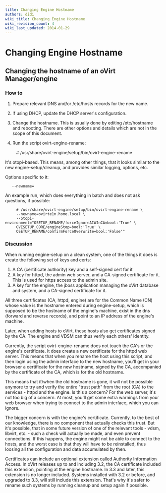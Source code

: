 ```yaml
---
title: Changing Engine Hostname
authors: didi
wiki_title: Changing Engine Hostname
wiki_revision_count: 4
wiki_last_updated: 2014-01-29
---
```


# Changing Engine Hostname

## Changing the hostname of an oVirt Manager/engine

### How to

1.  Prepare relevant DNS and/or /etc/hosts records for the new name.
2.  If using DHCP, update the DHCP server's configuration.
3.  Change the hostname. This is usually done by editing /etc/hostname and rebooting. There are other options and details which are not in the scope of this document.
4.  Run the script ovirt-engine-rename:

         # /usr/share/ovirt-engine/setup/bin/ovirt-engine-rename

It's otopi-based. This means, among other things, that it looks similar to the new engine-setup/cleanup, and provides similar logging, options, etc.

Options specific to it:

`   --newname=`<newname>

An example run, which does everything in batch and does not ask questions, if possible:

         # /usr/share/ovirt-engine/setup/bin/ovirt-engine-rename \
         --newname=ovirte1n.home.local \
         --otopi-environment="OSETUP_RENAME/forceIgnoreAIAInCA=bool:'True' \
         OVESETUP_CORE/engineStop=bool:'True' \
         OSETUP_RENAME/confirmForceOverwrite=bool:'False'"

### Discussion

When running engine-setup on a clean system, one of the things it does is create the following set of keys and certs:

1.  A CA (certificate authority) key and a self-signed cert for it
2.  A key for httpd, the admin web server, and a CA-signed certificate for it. This is used for https access to the admin site.
3.  A key for the engine, the jboss application managing the oVirt database and system, and a CA-signed certificate for it.

All three certificates (CA, httpd, engine) are for the Common Name (CN) whose value is the hostname entered during engine-setup, which is supposed to be the hostname of the engine's machine, exist in the dns (forward and reverse records), and point to an IP address of the engine's machine.

Later, when adding hosts to oVirt, these hosts also get certificates signed by the CA. The engine and VDSM can thus verify each others' identity.

Currently, the script ovirt-engine-rename does not touch the CA's or the engine's certificate. It does create a new certificate for the httpd web server. This means that when you rename the host using this script, and then login using the admin interface to the new hostname, you'll get in your browser a certificate for the new hostname, signed by the CA, accompanied by the certificate of the CA, which is for the old hostname.

This means that if/when the old hostname is gone, it will not be possible anymore to try and verify the entire "trust path" from the root (CA) to the services - httpd and the engine. Is this a concern? For the web server, it's not too big of a concern. At most, you'll get some extra warnings from your web browser when trying to connect to the admin interface, which you can ignore.

The bigger concern is with the engine's certificate. Currently, to the best of our knowledge, there is no component that actually checks this trust. But it's possible, that in some future version of one of the relevant tools - vdsm, libvirt, etc. - such a check will actually be made, and even prevent connections. If this happens, the engine might not be able to connect to the hosts, and the worst case is that they will have to be reinstalled, thus loosing all the configuration and data accumulated by then.

Certificates can include an optional extension called Authority Information Access. In oVirt releases up to and including 3.2, the CA certificate included this extension, pointing at the engine hostname. In 3.3 and later, this extension is no longer included. Systems installed with 3.2 or before, and upgraded to 3.3, will still include this extension. That's why it's safer to rename such systems by running cleanup and setup again if possible.
